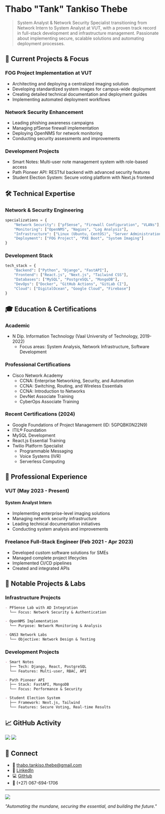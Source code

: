 # Thabo "Tank" Tankiso Thebe

> System Analyst & Network Security Specialist transitioning from Network Intern to System Analyst at VUT, with a proven track record in full-stack development and infrastructure management. Passionate about implementing secure, scalable solutions and automating deployment processes.

## 🎯 Current Projects & Focus

### FOG Project Implementation at VUT
- Architecting and deploying a centralized imaging solution
- Developing standardized system images for campus-wide deployment
- Creating detailed technical documentation and deployment guides
- Implementing automated deployment workflows

### Network Security Enhancement
- Leading phishing awareness campaigns
- Managing pfSense firewall implementation
- Deploying OpenNMS for network monitoring
- Conducting security assessments and improvements

### Development Projects
- Smart Notes: Multi-user note management system with role-based access
- Path Pioneer API: RESTful backend with advanced security features
- Student Election System: Secure voting platform with Next.js frontend

## 🛠 Technical Expertise

### Network & Security Engineering
```python
specializations = {
    "Network Security": ["pfSense", "Firewall Configuration", "VLANs"],
    "Monitoring": ["OpenNMS", "Nagios", "Log Analysis"],
    "Infrastructure": ["Linux (Ubuntu, CentOS)", "Server Administration"],
    "Deployment": ["FOG Project", "PXE Boot", "System Imaging"]
}
```

### Development Stack
```python
tech_stack = {
    "Backend": ["Python", "Django", "FastAPI"],
    "Frontend": ["React.js", "Next.js", "Tailwind CSS"],
    "Databases": ["MySQL", "PostgreSQL", "MongoDB"],
    "DevOps": ["Docker", "GitHub Actions", "GitLab CI"],
    "Cloud": ["DigitalOcean", "Google Cloud", "Firebase"]
}
```

## 🎓 Education & Certifications

### Academic
- N Dip. Information Technology (Vaal University of Technology, 2019-2022)
  - Focus areas: System Analysis, Network Infrastructure, Software Development

### Professional Certifications
- Cisco Network Academy
  - CCNA: Enterprise Networking, Security, and Automation
  - CCNA: Switching, Routing, and Wireless Essentials
  - CCNA: Introduction to Networks
  - DevNet Associate Training
  - CyberOps Associate Training

### Recent Certifications (2024)
- Google Foundations of Project Management (ID: 5GPQBK0N22N9)
- ITIL® Foundation
- MySQL Development
- React.js Essential Training
- Twilio Platform Specialist
  - Programmable Messaging
  - Voice Systems (IVR)
  - Serverless Computing

## 💼 Professional Experience

### VUT (May 2023 - Present)
#### System Analyst Intern
- Implementing enterprise-level imaging solutions
- Managing network security infrastructure
- Leading technical documentation initiatives
- Conducting system analysis and improvements

### Freelance Full-Stack Engineer (Feb 2021 - Apr 2023)
- Developed custom software solutions for SMEs
- Managed complete project lifecycles
- Implemented CI/CD pipelines
- Created and integrated APIs

## 🚀 Notable Projects & Labs

### Infrastructure Projects
```markdown
- PFSense Lab with AD Integration
  └── Focus: Network Security & Authentication

- OpenNMS Implementation
  └── Purpose: Network Monitoring & Analysis

- GNS3 Network Labs
  └── Objective: Network Design & Testing
```

### Development Projects
```markdown
- Smart Notes
  ├── Tech: Django, React, PostgreSQL
  └── Features: Multi-user, RBAC, API

- Path Pioneer API
  ├── Stack: FastAPI, MongoDB
  └── Focus: Performance & Security

- Student Election System
  ├── Framework: Next.js, Tailwind
  └── Features: Secure Voting, Real-time Results
```

## 📈 GitHub Activity

![](https://github-readme-stats.vercel.app/api?username=majortank&theme=chartreuse-dark&hide_border=true&include_all_commits=true&count_private=true)
![](https://github-readme-streak-stats.herokuapp.com/?user=majortank&theme=chartreuse-dark&hide_border=true)

## 🤝 Connect

- 📧 thabo.tankiso.thebe@gmail.com
- 🔗 [LinkedIn](https://linkedin.com/in/tankisothebe)
- 💻 [GitHub](https://github.com/majortank)
- 📱 (+27) 067-694-1706

---
![](https://visitcount.itsvg.in/api?id=majortank&icon=2&color=3)

*"Automating the mundane, securing the essential, and building the future."*
